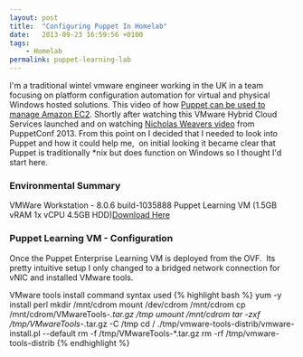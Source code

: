 ```yaml
---
layout: post
title:  "Configuring Puppet In Homelab"
date:   2013-09-23 16:59:56 +0100
tags:
    - Homelab
permalink: puppet-learning-lab
---
```


I'm a traditional wintel vmware engineer working in the UK in a team focusing on platform configuration automation 
for virtual and physical Windows hosted solutions. This video of how <a href="http://www.youtube.com/watch?v=UUgoiwEFe1A">
Puppet can be used to manage Amazon EC2</a>. Shortly after watching this VMware Hybrid Cloud Services launched and 
on watching <a href="http://www.youtube.com/watch?v=tp_1N3RSyUY">Nicholas Weavers video</a> from PuppetConf 2013. From 
this point on I decided that I needed to look into Puppet and how it could help me,  on initial looking it became 
clear that Puppet is traditionally *nix but does function on Windows so I thought I'd start here.

<H3>Environmental Summary</H3>
VMWare Workstation - 8.0.6 build-1035888  
Puppet Learning VM (1.5GB vRAM 1x vCPU 4.5GB HDD)<a href="http://info.puppetlabs.com/download-learning-puppet-VM.html">Download Here</a>  

<H3>Puppet Learning VM - Configuration</H3>
Once the Puppet Enterprise Learning VM is deployed from the OVF.  Its pretty intuitive setup I only changed to a 
bridged network connection for vNIC and installed VMware tools.

VMware tools install command syntax used
{% highlight bash %}
yum -y install perl
mkdir /mnt/cdrom
mount /dev/cdrom /mnt/cdrom
cp /mnt/cdrom/VMwareTools-*.tar.gz /tmp
umount /mnt/cdrom
tar -zxf /tmp/VMwareTools-*.tar.gz -C /tmp
cd /
./tmp/vmware-tools-distrib/vmware-install.pl --default
rm -f /tmp/VMwareTools-*.tar.gz
rm -rf /tmp/vmware-tools-distrib
{% endhighlight %}

